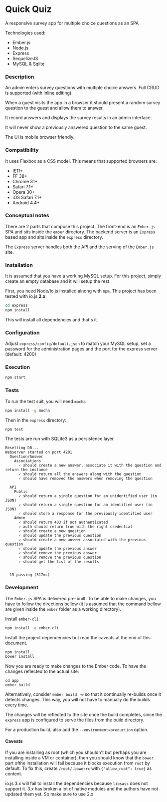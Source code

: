 # Quick Quiz

A responsive survey app for multiple choice questions as an SPA

Technologies used: 

* Ember.js
* Node.js
* Express
* SequelizeJS
* MySQL & Sqlite

### Description

An admin enters survey questions with multiple choice answers. Full CRUD is supported (with inline editing).
 
When a guest visits the app in a browser it should present a random survey
question to the guest and allow them to answer.

It record answers and displays the survey results in an admin interface.

It will never show a previously answered question to the same guest.

The UI is mobile browser friendly.


### Compatibility

It uses Flexbox as a CSS model. This means that supported browsers are:

* IE11+
* FF 38+
* Chrome 31+
* Safari 7.1+ 
* Opera 30+ 
* iOS Safari 7.1+ 
* Android 4.4+


### Conceptual notes

There are 2 parts that compose this project. The front-end is an `Ember.js` SPA and sits inside the `ember` directory.
The backend server is an `Express` based app and sits inside the `express` directory.

The `Express` server handles both the API and the serving of the `Ember.js` site.  

### Installation

It is assumed that you have a working MySQL setup. For this project, simply create an empty database and it will
setup the rest.

First, you need Node/Io.js installed alnong with `npm`. This project has been tested with io.js __2.x__.

```bash
cd express
npm install
```

This will install all dependencies and that's it.

### Configuration

Adjust `express/config/default.json` to match your MySQL setup, set a password
for the administration pages and the port for the express server (default: 4200)

### Execution

```bash
npm start
```

### Tests

To run the test suit, you will need `mocha`

```bash
npm install -g mocha
```

Then in the `express` directory:

```bash
npm test
```

The tests are run with SQLite3 as a persistence layer.

````
Resetting DB...
Webserver started on port 4201
  Question/Answer
    Associations
      ✓ should create a new answer, associate it with the question and return the instance
      ✓ should return all the answers along with the question
      ✓ should have removed the answers when removing the question

  API
    Public
      ✓ should return a single question for an unidentified user (in JSON)
      ✓ should return a single question for an identified user (in JSON)
      ✓ should store a response for the previously identified user
    Admin
      ✓ should return 403 if not authenticated
      ✓ auth should return true with the right credential
      ✓ should create a new question
      ✓ should update the previous question
      ✓ should create a new answer associated with the previous question
      ✓ should update the previous answer
      ✓ should remove the previous answer
      ✓ should remove the previous question
      ✓ should get the list of the results


  15 passing (317ms)

````

### Development

The `Ember.js` SPA is delivered pre-built. To be able to make changes, you have to follow the directions bellow
(it is assumed that the command bellow are given inside the `ember` folder as a working directory).


Install `ember-cli`

```bash
npm install -g ember-cli
```

Install the project dependencies but read the caveats at the end of this document.

```bash
npm install
bower install
```

Now you are ready to make changes to the Ember code. To have the changes reflected to the actual site:
```
cd app
ember build 
```

Alternatively, consider `ember build -w` so that it continually re-builds once it detects changes. This way,
you will not have to manually do the builds every time.

The changes will be reflected to the site once the build completes, since the `express` app is configured to serve
the files from the build directory.

For a production build, also add the `--environment=production` option.

#### Caveats

If you are installing as root (which you shouldn't but perhaps you are installing inside a VM or container), then
you should know that the `bower` part ofthe installation will fail because it blocks execution from `root` by default.
To fix this, create `/root/.bowerrc` with `{"allow_root": true}` as content.

io.js 3.x will fail to install the dependencies because `libsass` does not support it. 3.x has broken a lot of native
 modules and the authors have not updated them yet. So make sure to use 2.x
